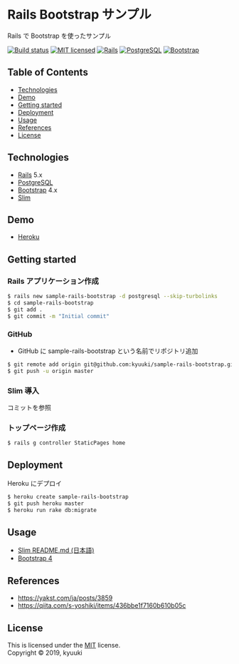 Rails Bootstrap サンプル
========================

Rails で Bootstrap を使ったサンプル

[![Build status][shield-build]](#)
[![MIT licensed][shield-license]](#)
[![Rails](https://img.shields.io/badge/-Rails-CC0000.svg?logo=rails&style=flat)][rails]
[![PostgreSQL](https://img.shields.io/badge/-PostgreSQL-336791.svg?logo=postgresql&style=flat)][postgresql]
[![Bootstrap](https://img.shields.io/badge/-Bootstrap-563D7C.svg?logo=bootstrap&style=flat)][bootstrap]

## Table of Contents

* [Technologies](#technologies)
* [Demo](#demo)
* [Getting started](#gettting-started)
* [Deployment](#deployment)
* [Usage](#usage)
* [References](#references)
* [License](#license)

## Technologies

* [Rails][rails] 5.x
* [PostgreSQL][postgresql]
* [Bootstrap][bootstrap] 4.x
* [Slim][slim]

## Demo

* [Heroku](https://sample-rails-bootstrap.herokuapps.com)

## Getting started

### Rails アプリケーション作成

```sh
$ rails new sample-rails-bootstrap -d postgresql --skip-turbolinks
$ cd sample-rails-bootstrap
$ git add .
$ git commit -m "Initial commit"
```

### GitHub

- GitHub に sample-rails-bootstrap という名前でリポジトリ追加

```sh
$ git remote add origin git@github.com:kyuuki/sample-rails-bootstrap.git
$ git push -u origin master
```

### Slim 導入

コミットを参照

### トップページ作成

```sh
$ rails g controller StaticPages home
```

## Deployment

Heroku にデプロイ

```sh
$ heroku create sample-rails-bootstrap
$ git push heroku master
$ heroku run rake db:migrate
```

## Usage

* [Slim README.md (日本語)](https://github.com/slim-template/slim/blob/master/README.jp.md)
* [Bootstrap 4](https://getbootstrap.com/docs/4.3/getting-started/introduction/)

## References

* https://yakst.com/ja/posts/3859
* https://qiita.com/s-yoshiki/items/436bbe1f7160b610b05c

## License

This is licensed under the [MIT](https://choosealicense.com/licenses/mit/) license.  
Copyright &copy; 2019, kyuuki



[rails]: https://rubyonrails.org/
[postgresql]: https://www.postgresql.org/
[bootstrap]: https://getbootstrap.com/
[slim]: http://slim-lang.com/

[shield-build]: https://img.shields.io/badge/build-passing-brightgreen.svg
[shield-license]: https://img.shields.io/badge/license-MIT-blue.svg
